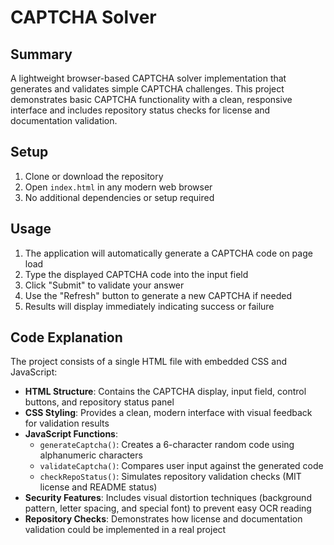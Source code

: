 # CAPTCHA Solver

## Summary
A lightweight browser-based CAPTCHA solver implementation that generates and validates simple CAPTCHA challenges. This project demonstrates basic CAPTCHA functionality with a clean, responsive interface and includes repository status checks for license and documentation validation.

## Setup
1. Clone or download the repository
2. Open `index.html` in any modern web browser
3. No additional dependencies or setup required

## Usage
1. The application will automatically generate a CAPTCHA code on page load
2. Type the displayed CAPTCHA code into the input field
3. Click "Submit" to validate your answer
4. Use the "Refresh" button to generate a new CAPTCHA if needed
5. Results will display immediately indicating success or failure

## Code Explanation
The project consists of a single HTML file with embedded CSS and JavaScript:

- **HTML Structure**: Contains the CAPTCHA display, input field, control buttons, and repository status panel
- **CSS Styling**: Provides a clean, modern interface with visual feedback for validation results
- **JavaScript Functions**:
  - `generateCaptcha()`: Creates a 6-character random code using alphanumeric characters
  - `validateCaptcha()`: Compares user input against the generated code
  - `checkRepoStatus()`: Simulates repository validation checks (MIT license and README status)
- **Security Features**: Includes visual distortion techniques (background pattern, letter spacing, and special font) to prevent easy OCR reading
- **Repository Checks**: Demonstrates how license and documentation validation could be implemented in a real project